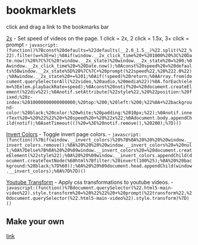 # bookmarklets

click and drag a link to the bookmarks bar

<a href="javascript:(function()%7Bconst%20defaults=%22defaults(__2.0_1.5__)%22.split(%22_%22).filter(w=%3E+w);%0Aif(window.__2x_click_time%20+%201000%20%3C%20Date.now()%20%7C%7C%20!window.__2x_state)%20window.__2x_state%20=%200;%0Awindow.__2x_click_time%20=%20Date.now();%0Aconst%20speed%20=%20defaults%5Bwindow.__2x_state%5D%20%7C%7C+%20prompt(%22speed%22,%20%222.0%22);%0Awindow.__2x_state%20+=%201;%0Aif(!speed)%20return;%0AArray.from(document.querySelectorAll(%22video,%20audio,%20media%22))%0A.forEach(elem=%3Eelem.playbackRate=speed);%0Aconst%20notif%20=%20document.createElement(%22div%22);%0Anotif.setAttribute(%22style%22,%20%22position:%20fixed;%20z-index:%2010000000000000000;%20top:%200;%20left:%200;%22%0A+%22background-color:%20black;%20color:%20white;%20padding:%2010px;%22);%0Anotif.innerText%20=%20%22%22%20+%20speed%20+%20%22x%22;%0Adocument.body.appendChild(notif);%0AsetTimeout(()%20=%3E%20notif.remove(),%20200);%7D)()">2x</a> - Set speed of videos on the page. 1 click = 2x, 2 click = 1.5x, 3+ click = prompt - `javascript:(function()%7Bconst%20defaults=%22defaults(__2.0_1.5__)%22.split(%22_%22).filter(w=%3E+w);%0Aif(window.__2x_click_time%20+%201000%20%3C%20Date.now()%20%7C%7C%20!window.__2x_state)%20window.__2x_state%20=%200;%0Awindow.__2x_click_time%20=%20Date.now();%0Aconst%20speed%20=%20defaults%5Bwindow.__2x_state%5D%20%7C%7C+%20prompt(%22speed%22,%20%222.0%22);%0Awindow.__2x_state%20+=%201;%0Aif(!speed)%20return;%0AArray.from(document.querySelectorAll(%22video,%20audio,%20media%22))%0A.forEach(elem=%3Eelem.playbackRate=speed);%0Aconst%20notif%20=%20document.createElement(%22div%22);%0Anotif.setAttribute(%22style%22,%20%22position:%20fixed;%20z-index:%2010000000000000000;%20top:%200;%20left:%200;%22%0A+%22background-color:%20black;%20color:%20white;%20padding:%2010px;%22);%0Anotif.innerText%20=%20%22%22%20+%20speed%20+%20%22x%22;%0Adocument.body.appendChild(notif);%0AsetTimeout(()%20=%3E%20notif.remove(),%20200);%7D)()`

<a href="javascript:(function()%7Bif(window.__invert_colors)%20%7B%0A%20%20%20%20window.__invert_colors.remove();%0A%20%20%20%20window.__invert_colors%20=%20null;%0A%7Delse%7B%0A%20%20%09window.__invert_colors%20=%20document.createElement(%22style%22);%0A%20%20%09window.__invert_colors.appendChild(document.createTextNode(%60html%7Bfilter:%20invert(100%25);%0A%20%20background:%20black;%7D%60));%0A%20%20%09document.head.appendChild(window.__invert_colors);%0A%7D%7D)()">Invert Colors</a> - Toggle invert page colors. - `javascript:(function()%7Bif(window.__invert_colors)%20%7B%0A%20%20%20%20window.__invert_colors.remove();%0A%20%20%20%20window.__invert_colors%20=%20null;%0A%7Delse%7B%0A%20%20%09window.__invert_colors%20=%20document.createElement(%22style%22);%0A%20%20%09window.__invert_colors.appendChild(document.createTextNode(%60html%7Bfilter:%20invert(100%25);%0A%20%20background:%20black;%7D%60));%0A%20%20%09document.head.appendChild(window.__invert_colors);%0A%7D%7D)()`

<a href="javascript:(function()%7Bdocument.querySelector(%22.html5-main-video%22).style.transform%20=%20%22%22%20+%20prompt(%22transform%22,%20document.querySelector(%22.html5-main-video%22).style.transform)%7D)()">Youtube Transform</a> - Apply css transformations to youtube videos. - `javascript:(function()%7Bdocument.querySelector(%22.html5-main-video%22).style.transform%20=%20%22%22%20+%20prompt(%22transform%22,%20document.querySelector(%22.html5-main-video%22).style.transform)%7D)()`

## Make your own

[link](https://pfg.pw/sitepages/bookmarklet)